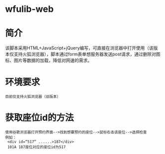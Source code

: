 # wfulib-web
# 简介
该脚本采用HTML+JavaScript+jQuery编写，可直接在浏览器中打开使用（该版本仅支持火狐浏览器），脚本通过form表单想服务器发送post请求，通过删除对图标、图片等数据的加载，降低对网速的需求。
# 环境要求
    目前仅支持火狐浏览器（旧版本）
# 获取座位id的方法
    使用谷歌浏览器打开预约界面-->找到想要预约的座位-->鼠标右击该座位-->选择检查
    例如：
     <div id=“517” ......>187</div>
     101A 187座位对应的座位id为517
